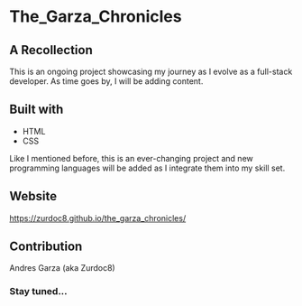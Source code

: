 # The_Garza_Chronicles

## A Recollection
This is an ongoing project showcasing my journey as I evolve as a full-stack developer. As time goes by, 
I will be adding content. 

## Built with
* HTML
* CSS

Like I mentioned before, this is an ever-changing project and new programming languages will be added as I 
integrate them into my skill set.

## Website
https://zurdoc8.github.io/the_garza_chronicles/

## Contribution
Andres Garza (aka Zurdoc8)

### Stay tuned...